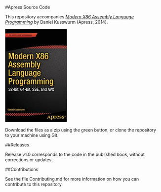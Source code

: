 #Apress Source Code

This repository accompanies [*Modern X86 Assembly Language Programming*](http://www.apress.com/9781484200650) by Daniel Kusswurm (Apress, 2014).

![Cover image](9781484200650.jpg)

Download the files as a zip using the green button, or clone the repository to your machine using Git.

##Releases

Release v1.0 corresponds to the code in the published book, without corrections or updates.

##Contributions

See the file Contributing.md for more information on how you can contribute to this repository.
